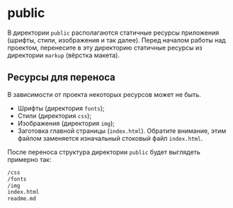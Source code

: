 # public

В директории `public` располагаются статичные ресурсы приложения (шрифты, стили, изображения и так далее). Перед началом работы над проектом, перенесите в эту директорию статичные ресурсы из директории `markup` (вёрстка макета).

## Ресурсы для переноса

В зависимости от проекта некоторых ресурсов может не быть.

* Шрифты (директория `fonts`);
* Стили (директория `css`);
* Изображения (директория `img`);
* Заготовка главной страницы (`index.html`). Обратите внимание, этим файлом заменяется изначальный стоковый файл `index.html`.

После переноса структура директории `public` будет выглядеть примерно так:

```sh
/css
/fonts
/img
index.html
readme.md
```
